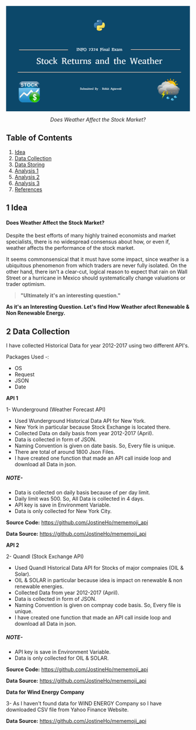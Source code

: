<img src="extra/cover.jpg" alt="alt text" align="middle"/>
<p align="center"><i>Does Weather Affect the Stock Market? </i></p>

## Table of Contents
1. [Idea](#1-idea)
2. [Data Collection](#2-data-collection)
3. [Data Storing](#3-data-storing)
4. [Analysis 1](#4-analysis-1)
5. [Analysis 2](#5-analysis-2)
6. [Analysis 3](#6-analysis-3)
7. [References](#7-references)

## 1 Idea
#### Does Weather Affect the Stock Market?

Despite the best efforts of many highly trained economists and market specialists, there is no widespread consensus about how, or even if, weather affects the performance of the stock market.

It seems commonsensical that it must have some impact, since weather is a ubiquitous phenomenon from which traders are never fully isolated. On the other hand, there isn't a clear-cut, logical reason to expect that rain on Wall Street or a hurricane in Mexico should systematically change valuations or trader optimism. 

> __"Ultimately it's an interesting question."__

__As it's an Interesting Question. Let's find How Weather afect Renewable & Non Renewable Energy.__

## 2 Data Collection
I have collected Historical Data for year 2012-2017 using two different API's.

Packages Used -:
- OS
- Request
- JSON
- Date

__API 1__

1- Wunderground (Weather Forecast API)

  - Used Wunderground Historical Data API for New York.
  - New York in particular because Stock Exchange is located there.
  - Collected Data on daily basis from year 2012-2017 (April).
  - Data is collected in form of JSON.
  - Naming Convention is given on date basis. So, Every file is unique.
  - There are total of around 1800 Json Files.
  - I have created one function that made an API call inside loop and download all Data in json.
  
  ##### NOTE- 
  - Data is collected on daily basis because of per day limit.
  - Daily limit was 500. So, All Data is collected in 4 days.
  - API key is save in Environment Variable.
  - Data is only collected for New York City.
  
 **Source Code:** https://github.com/JostineHo/mememoji_api
 
 **Data Source:** https://github.com/JostineHo/mememoji_api
 
 
 __API 2__

2- Quandl (Stock Exchange API)

  - Used Quandl Historical Data API for Stocks of major compnaies (OIL & Solar).
  - OIL & SOLAR in particular because idea is impact on renewable & non renewable energies.
  - Collected Data from year 2012-2017 (April).
  - Data is collected in form of JSON.
  - Naming Convention is given on compnay code basis. So, Every file is unique.
  - I have created one function that made an API call inside loop and download all Data in json.
  
  ##### NOTE- 
  - API key is save in Environment Variable.
  - Data is only collected for OIL & SOLAR.
  
 **Source Code:** https://github.com/JostineHo/mememoji_api
 
 **Data Source:** https://github.com/JostineHo/mememoji_api
 
 
 __Data for Wind Energy Company__
 
 3- As I haven't found data for WIND ENERGY Company so I have downloaded CSV file from Yahoo Finance Website.
  
  **Data Source:** https://github.com/JostineHo/mememoji_api






